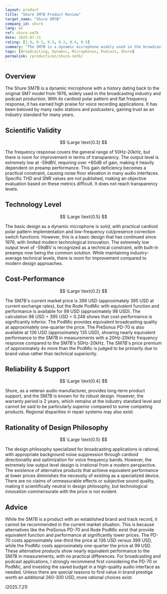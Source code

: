 ```yaml
---
layout: product
title: "Shure SM7B Product Review"
target_name: "Shure SM7B"
company_id: shure
lang: en
ref: shure-sm7b
date: 2025-07-21
rating: [1.9, 0.3, 0.5, 0.2, 0.4, 0.5]
summary: "The SM7B is a dynamic microphone widely used in the broadcasting industry, but it has lost competitiveness against newer alternatives in terms of measurement performance and price."
tags: [Broadcasting, Dynamic, Microphones, Podcast, Shure]
permalink: /products/en/shure-sm7b/
---
```

## Overview

The Shure SM7B is a dynamic microphone with a history dating back to the original SM7 model from 1976, widely used in the broadcasting industry and podcast production. With its cardioid polar pattern and flat frequency response, it has earned high praise for voice recording applications. It has been beloved by many radio stations and podcasters, gaining trust as an industry standard for many years.

## Scientific Validity

$$ \Large \text{0.3} $$

The frequency response covers the general range of 50Hz-20kHz, but there is room for improvement in terms of transparency. The output level is extremely low at -59dBV, requiring over +60dB of gain, making it heavily dependent on preamp performance. This gain deficiency becomes a practical constraint, causing noise floor elevation in many audio interfaces. Specific THD and SNR values are not published, making an objective evaluation based on these metrics difficult. It does not reach transparency levels.

## Technology Level

$$ \Large \text{0.5} $$

The basic design as a dynamic microphone is solid, with practical cardioid polar pattern implementation and low-frequency cut/presence correction switch functions. However, this is a basic design that has continued since 1976, with limited modern technological innovation. The extremely low output level of -59dBV is recognized as a technical constraint, with built-in preamps now being the common solution. While maintaining industry-average technical levels, there is room for improvement compared to modern design approaches.

## Cost-Performance

$$ \Large \text{0.2} $$

The SM7B's current market price is 399 USD (approximately 395 USD at current exchange rates), but the Rode PodMic with equivalent function and performance is available for 99 USD (approximately 98 USD). The calculation 98 USD ÷ 395 USD = 0.248 shows that cost-performance is significantly inferior. The PodMic provides equivalent broadcasting quality at approximately one-quarter the price. The PreSonus PD-70 is also available at 136 USD (approximately 135 USD), showing nearly equivalent performance to the SM7B in measurements with a 20Hz-20kHz frequency response compared to the SM7B's 50Hz-20kHz. The SM7B's price premium of approximately 4x more than the PodMic is judged to be primarily due to brand value rather than technical superiority.

## Reliability & Support

$$ \Large \text{0.4} $$

Shure, as a veteran audio manufacturer, provides long-term product support, and the SM7B is known for its robust design. However, the warranty period is 2 years, which remains at the industry standard level and cannot be said to be particularly superior compared to some competing products. Regional disparities in repair systems may also exist.

## Rationality of Design Philosophy

$$ \Large \text{0.5} $$

The design philosophy specialized for broadcasting applications is rational, with appropriate background noise suppression through cardioid directionality and optimization for voice frequency bands. However, the extremely low output level design is irrational from a modern perspective. The existence of alternative products that achieve equivalent performance at lower prices diminishes the necessity of existing as a specialized device. There are no claims of unmeasurable effects or subjective sound quality, making it scientifically neutral in design philosophy, but technological innovation commensurate with the price is not evident.

## Advice

While the SM7B is a product with an established brand and track record, it cannot be recommended in the current market situation. This is because alternatives like the PreSonus PD-70 and Rode PodMic exist that provide equivalent function and performance at significantly lower prices. The PD-70 costs approximately one-third the price at 136 USD versus 399 USD, while the PodMic costs approximately one-quarter the price at 99 USD. These alternative products show nearly equivalent performance to the SM7B in measurements, with no practical differences. For broadcasting and podcast applications, I strongly recommend first considering the PD-70 or PodMic, and investing the saved budget in a high-quality audio interface as needed. Unless there are special reasons to find value in brand prestige worth an additional 260-300 USD, more rational choices exist.

(2025.7.21)
